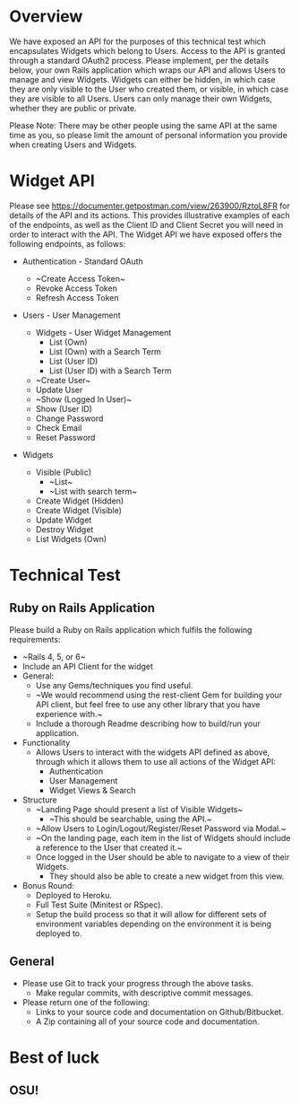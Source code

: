 # Overview

We have exposed an API for the purposes of this technical test which encapsulates Widgets which belong to
Users. Access to the API is granted through a standard OAuth2 process.
Please implement, per the details below, your own Rails application which wraps our API and allows Users to
manage and view Widgets.
Widgets can either be hidden, in which case they are only visible to the User who created them, or visible, in which
case they are visible to all Users. Users can only manage their own Widgets, whether they are public or private.

Please Note: There may be other people using the same API at the same time as you, so please limit the amount
of personal information you provide when creating Users and Widgets.

# Widget API

Please see https://documenter.getpostman.com/view/263900/RztoL8FR for details of the API and its actions.
This provides illustrative examples of each of the endpoints, as well as the Client ID and Client Secret you will
need in order to interact with the API.
The Widget API we have exposed offers the following endpoints, as follows:

* Authentication - Standard OAuth
  * ~Create Access Token~
  * Revoke Access Token
  * Refresh Access Token

* Users - User Management
  * Widgets - User Widget Management
    * List (Own)
    * List (Own) with a Search Term
    * List (User ID)
    * List (User ID) with a Search Term
  * ~Create User~
  * Update User
  * ~Show (Logged In User)~
  * Show (User ID)
  * Change Password
  * Check Email
  * Reset Password
* Widgets
  * Visible (Public)
    * ~List~
    * ~List with search term~
  * Create Widget (Hidden)
  * Create Widget (Visible)
  * Update Widget
  * Destroy Widget
  * List Widgets (Own)

# Technical Test
## Ruby on Rails Application

Please build a Ruby on Rails application which fulfils the following requirements:
* ~Rails 4, 5, or 6~
* Include an API Client for the widget
* General:
  * Use any Gems/techniques you find useful.
  * ~We would recommend using the rest-client Gem for building your API client, but feel free to use any
other library that you have experience with.~
  * Include a thorough Readme describing how to build/run your application.
* Functionality
  * Allows Users to interact with the widgets API defined as above, through which it allows them to use
all actions of the Widget API:
    * Authentication
    * User Management
    * Widget Views & Search
* Structure
  * ~Landing Page should present a list of Visible Widgets~
    * ~This should be searchable, using the API.~
  * ~Allow Users to Login/Logout/Register/Reset Password via Modal.~
  * ~On the landing page, each item in the list of Widgets should include a reference to the User that
created it.~
  * Once logged in the User should be able to navigate to a view of their Widgets.
    * They should also be able to create a new widget from this view.
* Bonus Round:
  * Deployed to Heroku.
  * Full Test Suite (Minitest or RSpec).
  * Setup the build process so that it will allow for different sets of environment variables depending on
the environment it is being deployed to.

## General
* Please use Git to track your progress through the above tasks.
  * Make regular commits, with descriptive commit messages.
* Please return one of the following:
  * Links to your source code and documentation on Github/Bitbucket.
  * A Zip containing all of your source code and documentation.

# Best of luck
## OSU!
